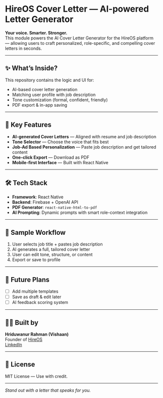 # HireOS Cover Letter — AI-powered Letter Generator

**Your voice. Smarter. Stronger.**  
This module powers the AI Cover Letter Generator for the HireOS platform — allowing users to craft personalized, role-specific, and compelling cover letters in seconds.

---

## ✨ What’s Inside?

This repository contains the logic and UI for:
- AI-based cover letter generation
- Matching user profile with job description
- Tone customization (formal, confident, friendly)
- PDF export & in-app saving

---

## 🔑 Key Features

- **AI-generated Cover Letters** — Aligned with resume and job description
- **Tone Selector** — Choose the voice that fits best
- **Job-Ad Based Personalization** — Paste job description and get tailored content
- **One-click Export** — Download as PDF
- **Mobile-first Interface** — Built with React Native

---

## 🛠️ Tech Stack

- **Framework**: React Native
- **Backend**: Firebase + OpenAI API
- **PDF Generator**: `react-native-html-to-pdf`
- **AI Prompting**: Dynamic prompts with smart role-context integration

---

## 📲 Sample Workflow

1. User selects job title + pastes job description  
2. AI generates a full, tailored cover letter  
3. User can edit tone, structure, or content  
4. Export or save to profile

---

## 🚀 Future Plans

- [ ] Add multiple templates
- [ ] Save as draft & edit later
- [ ] AI feedback scoring system

---

## 👨‍💻 Built by

**Hriduwanur Rahman (Vishaan)**  
Founder of [HireOS](https://github.com/Noman279)  
[LinkedIn](https://www.linkedin.com/in/hriduwanur-rahman-b34348364)

---

## 📄 License

MIT License — Use with credit.

---

*Stand out with a letter that speaks for you.*
